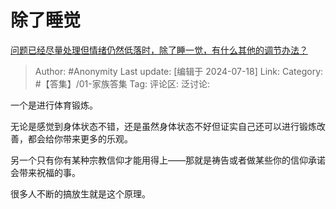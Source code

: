 # 除了睡觉
[问题已经尽量处理但情绪仍然低落时，除了睡一觉，有什么其他的调节办法？](https://www.zhihu.com/question/661092845/answer/3565404608)

> Author: #Anonymity
> Last update: [编辑于 2024-07-18]
> Link:
> Category: #【答集】/01-家族答集 
> Tag: 
> 评论区:
> 泛讨论:

一个是进行体育锻炼。

无论是感觉到身体状态不错，还是虽然身体状态不好但证实自己还可以进行锻炼改善，都会给你带来更多的乐观。

另一个只有你有某种宗教信仰才能用得上——那就是祷告或者做某些你的信仰承诺会带来祝福的事。

很多人不断的搞放生就是这个原理。
